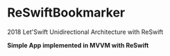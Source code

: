 # ReSwiftBookmarker
2018 Let'Swift Unidirectional Architecture with ReSwift


**Simple App implemented in MVVM with ReSwift**

